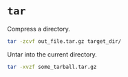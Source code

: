 # `tar`

Compress a directory.

```bash
tar -zcvf out_file.tar.gz target_dir/
```

Untar into the current directory.

```bash
tar -xvzf some_tarball.tar.gz
```

